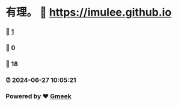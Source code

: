 # 有理。 :link: https://imulee.github.io 
### :page_facing_up: [1](https://imulee.github.io/tag.html) 
### :speech_balloon: 0 
### :hibiscus: 18 
### :alarm_clock: 2024-06-27 10:05:21 
### Powered by :heart: [Gmeek](https://github.com/Meekdai/Gmeek)
